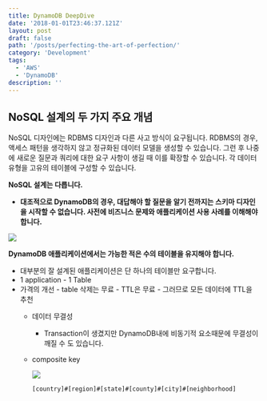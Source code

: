 ```yaml
---
title: DynamoDB DeepDive
date: '2018-01-01T23:46:37.121Z'
layout: post
draft: false
path: '/posts/perfecting-the-art-of-perfection/'
category: 'Development'
tags:
  - 'AWS'
  - 'DynamoDB'
description: ''
---
```


## **NoSQL 설계의 두 가지 주요 개념**

NoSQL 디자인에는 RDBMS 디자인과 다른 사고 방식이 요구됩니다. RDBMS의 경우, 액세스 패턴을 생각하지 않고 정규화된 데이터 모델을 생성할 수 있습니다. 그런 후 나중에 새로운 질문과 쿼리에 대한 요구 사항이 생길 때 이를 확장할 수 있습니다. 각 데이터 유형을 고유의 테이블에 구성할 수 있습니다.

**NoSQL 설계는 다릅니다.**

- **대조적으로 DynamoDB의 경우, 대답해야 할 질문을 알기 전까지는 스키마 디자인을 시작할 수 없습니다. 사전에 비즈니스 문제와 애플리케이션 사용 사례를 이해해야 합니다.**

![](https://docs.aws.amazon.com/ko_kr/amazondynamodb/latest/developerguide/images/AccessPatternList.png)

**DynamoDB 애플리케이션에서는 가능한 적은 수의 테이블을 유지해야 합니다.**

- 대부분의 잘 설계된 애플리케이션은 단 하나의 테이블만 요구합니다.
- 1 application - 1 Table
- 가격의 개선 - table 삭제는 무료 - TTL은 무료 - 그러므로 모든 데이터에 TTL을 추천
  - 데이터 무결성
    - Transaction이 생겼지만 DynamoDB내에 비동기적 요소때문에 무결성이 깨질 수 도 있습니다.
  - composite key


    ![](https://d2908q01vomqb2.cloudfront.net/887309d048beef83ad3eabf2a79a64a389ab1c9f/2018/10/04/sort-keys-dynamodb-5.gif)

    `[country]#[region]#[state]#[county]#[city]#[neighborhood]`
